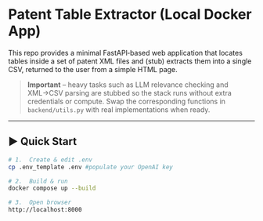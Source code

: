 # Patent Table Extractor (Local Docker App)

This repo provides a minimal FastAPI‑based web application that locates tables inside a set of patent XML files and (stub) extracts them into a single CSV, returned to the user from a simple HTML page.

> **Important** – heavy tasks such as LLM relevance checking and XML→CSV parsing are stubbed so the stack runs without extra credentials or compute. Swap the corresponding functions in `backend/utils.py` with real implementations when ready.

---

## ▶️  Quick Start

```bash
# 1.  Create & edit .env
cp .env_template .env #populate your OpenAI key

# 2.  Build & run
docker compose up --build

# 3.  Open browser
http://localhost:8000
